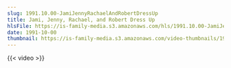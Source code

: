 ```yaml
---
slug: 1991.10.00-JamiJennyRachaelAndRobertDressUp
title: Jami, Jenny, Rachael, and Robert Dress Up
hlsFile: https://is-family-media.s3.amazonaws.com/hls/1991.10.00-JamiJennyRachaelAndRobertDressUp/1991.10.00-JamiJennyRachaelAndRobertDressUp.m3u8
date: 1991-10-00
thumbnail: https://is-family-media.s3.amazonaws.com/video-thumbnails/1991.10.00-JamiJennyRachaelAndRobertDressUp.png
---
```

{{< video >}}
